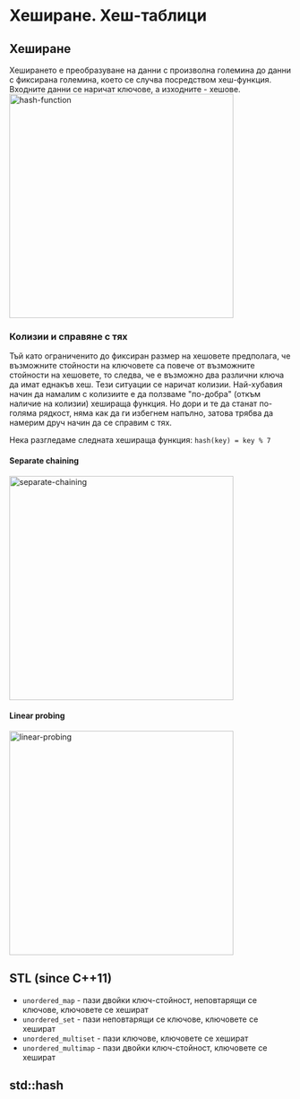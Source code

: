 # Хеширане. Хеш-таблици

## Хеширане
Хеширането е преобразуване на данни с произволна големина до данни с фиксирана големина, което се случва посредством хеш-функция. Входните данни се наричат ключове, а изходните - хешове.
<img src="https://cryptobook.nakov.com/~/files/v0/b/gitbook-x-prod.appspot.com/o/spaces%2F-LhlOQMrG9bRiqWpegM0%2Fuploads%2Fgit-blob-117671d5576ceee0211790605de60e2c17219521%2Fcrypto-hash-function.jpg?alt=media" alt="hash-function" width="400"/>

### Колизии и справяне с тях
Тъй като ограниченито до фиксиран размер на хешовете предполага, че възможните стойности на ключовете са повече от възможните стойности на хешовете, то следва, че е възможно два различни ключа да имат еднакъв хеш. Тези ситуации се наричат колизии. 
Най-хубавия начин да намалим с колизиите е да ползваме "по-добра" (откъм наличие на колизии) хешираща функция. Но дори и те да станат по-голяма рядкост, няма как да ги избегнем напълно, затова трябва да намерим друч начин да се справим с тях.

Нека разгледаме следната хешираща функция: `hash(key) = key % 7`

#### Separate chaining
<img src="https://media.geeksforgeeks.org/wp-content/cdn-uploads/gq/2015/07/hashChaining1.png" alt="separate-chaining" width="400"/>

#### Linear probing
<img src="https://media.geeksforgeeks.org/wp-content/cdn-uploads/gq/2015/08/openAddressing1.png" alt="linear-probing" width="400"/>

## STL (since C++11)
- `unordered_map` - пази двойки ключ-стойност, неповтарящи се ключове, ключовете се хешират
- `unordered_set` - пази неповтарящи се ключове, ключовете се хешират
- `unordered_multiset` - пази ключове, ключовете се хешират 
- `unordered_multimap` - пази двойки ключ-стойност, ключовете се хешират

## std::hash